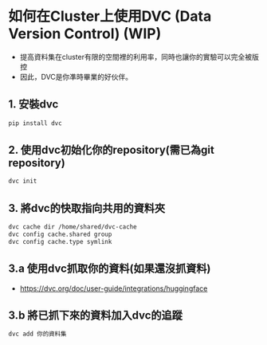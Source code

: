 # 如何在Cluster上使用DVC (Data Version Control) (WIP)

- 提高資料集在cluster有限的空間裡的利用率，同時也讓你的實驗可以完全被版控
- 因此，DVC是你凖時畢業的好伙伴。

## 1. 安裝dvc
```bash
pip install dvc
```

## 2. 使用dvc初始化你的repository(需已為git repository)
```bash
dvc init
```

## 3. 將dvc的快取指向共用的資料夾
```bash
dvc cache dir /home/shared/dvc-cache
dvc config cache.shared group
dvc config cache.type symlink
```

## 3.a 使用dvc抓取你的資料(如果還沒抓資料)
- https://dvc.org/doc/user-guide/integrations/huggingface

## 3.b 將已抓下來的資料加入dvc的追蹤
```bash
dvc add 你的資料集
```

